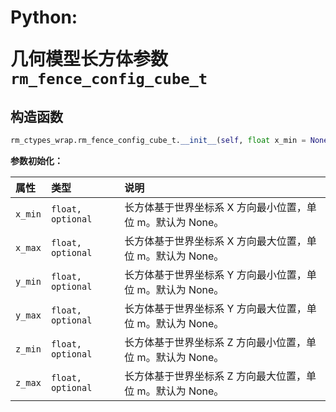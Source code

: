 # <p class="hidden">Python: </p>几何模型长方体参数`rm_fence_config_cube_t`

## 构造函数

```Python
rm_ctypes_wrap.rm_fence_config_cube_t.__init__(self, float x_min = None, float x_max = None, float y_min = None, float y_max = None, float z_min = None, float z_max = None)
```

**参数初始化：**

|  属性  |  类型  |  说明  |
| :--- | :--- | :--- |
| `x_min`    | `float, optional`     | 长方体基于世界坐标系 X 方向最小位置，单位 m。默认为 None。|
| `x_max`    | `float, optional`     | 长方体基于世界坐标系 X 方向最大位置，单位 m。默认为 None。|
| `y_min`    | `float, optional`     | 长方体基于世界坐标系 Y 方向最小位置，单位 m。默认为 None。|
| `y_max`    | `float, optional`     | 长方体基于世界坐标系 Y 方向最大位置，单位 m。默认为 None。|
| `z_min`    | `float, optional`     | 长方体基于世界坐标系 Z 方向最小位置，单位 m。默认为 None。|
| `z_max`    | `float, optional`     | 长方体基于世界坐标系 Z 方向最大位置，单位 m。默认为 None。|
